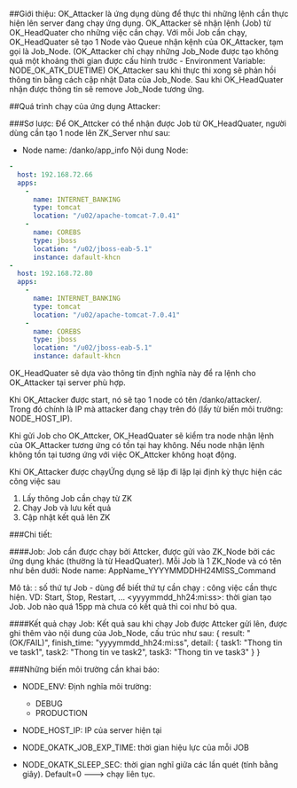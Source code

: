 ##Giới thiệu:
OK_Attacker là ứng dụng dùng để thực thi những lệnh cần thực hiện lên server đang chạy ứng dụng.
OK_Attacker sẽ nhận lệnh (Job) từ OK_HeadQuater cho những việc cần chạy.
Với mỗi Job cần chạy, OK_HeadQuater sẽ tạo 1 Node vào Queue nhận kệnh của OK_Attacker, tạm gọi là Job_Node.
(OK_Attacker chỉ chạy những Job_Node được tạo không quá một khoảng thời gian được cấu hình trước - Environment Variable: NODE_OK_ATK_DUETIME)
OK_Attacker sau khi thực thi xong sẽ phản hồi thông tin bằng cách cập nhật Data của Job_Node.
Sau khi OK_HeadQuater nhận được thông tin sẽ remove Job_Node tương ứng.

##Quá trình chạy của ứng dụng Attacker:

###Sơ lược:
Để OK_Attcker có thể nhận được Job từ OK_HeadQuater, người dùng cần tạo 1 node lên ZK_Server như sau:
- Node name: /danko/app_info
Nội dung Node:
```YAML
-
  host: 192.168.72.66
  apps:
    - 
      name: INTERNET_BANKING
      type: tomcat
      location: "/u02/apache-tomcat-7.0.41"
    - 
      name: COREBS
      type: jboss
      location: "/u02/jboss-eab-5.1"
      instance: dafault-khcn
-
  host: 192.168.72.80
  apps:
    - 
      name: INTERNET_BANKING
      type: tomcat
      location: "/u02/apache-tomcat-7.0.41"
    - 
      name: COREBS
      type: jboss
      location: "/u02/jboss-eab-5.1"
      instance: dafault-khcn
```
OK_HeadQuater sẽ dựa vào thông tin định nghĩa này để ra lệnh cho OK_Attacker tại server phù hợp.

Khi OK_Attacker được start, nó sẽ tạo 1 node có tên /danko/attacker/<ip>.  
Trong đó <ip> chính là IP mà attacker đang chạy trên đó (lấy từ biến môi trường: NODE_HOST_IP).

Khi gửi Job cho OK_Attcker, OK_HeadQuater sẽ kiểm tra node nhận lệnh của OK_Attacker tương ứng có tồn tại hay không.
  Nếu node nhận lệnh không tồn tại tương ứng với việc OK_Attcker không hoạt động.

Khi OK_Attacker được chạyỨng dụng sẽ lặp đi lặp lại định kỳ thực hiện các công việc sau
1. Lấy thông Job cần chạy từ ZK
2. Chạy Job và lưu kết quả
3. Cập nhật kết quả lên ZK

###Chi tiết:

####Job:
Job cần được chạy bởi Attcker, được gửi vào ZK_Node bởi các ứng dụng khác
(thường là từ HeadQuater).
Mỗi Job là 1 ZK_Node và có tên như bên dưới:
Node name: AppName_YYYYMMDDHH24MISS_Command

Mô tả:
<sequence>: số thứ tự Job - dùng để biết thứ tự cần chạy
<Job>: công việc cần thực hiện. VD: Start, Stop, Restart, ...
<yyyymmdd_hh24:mi:ss>: thời gian tạo Job. Job nào quá 15pp mà chưa có kết quả thì coi như bỏ qua.

####Kết quả chạy Job:
Kết quả sau khi chạy Job được Attcker gửi lên, được ghi thêm vào nội dung của Job_Node, cấu trúc như sau:
{
    result: "(OK/FAIL)",
    finish_time: "yyyymmdd_hh24:mi:ss",
    detail: {
        task1: "Thong tin ve task1",
        task2: "Thong tin ve task2",
        task3: "Thong tin ve task3"
    }
}

###Những biến môi trường cần khai báo:
- NODE_ENV: Định nghĩa môi trường:
  + DEBUG
  + PRODUCTION
- NODE_HOST_IP: IP của server hiện tại

- NODE_OKATK_JOB_EXP_TIME: thời gian hiệu lực của mỗi JOB
- NODE_OKATK_SLEEP_SEC: thời gian nghĩ giữa các lần quét (tính bằng giây). Default=0 ---> chạy liên tục.